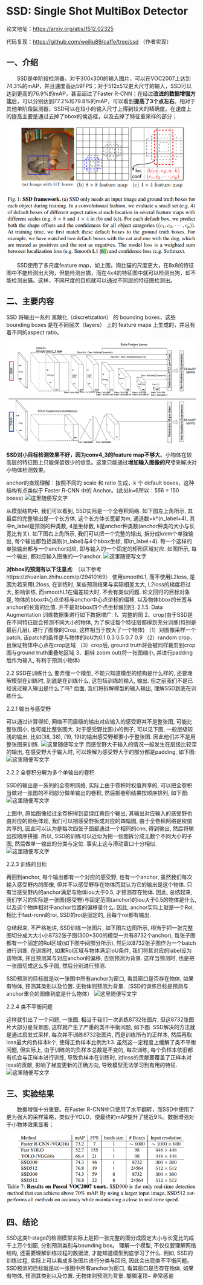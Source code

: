 # **SSD: Single Shot MultiBox Detector**

论文地址：<https://arxiv.org/abs/1512.02325>

代码复现：https://github.com/weiliu89/caffe/tree/ssd （作者实现）



## 一、介绍

&emsp;&emsp;SSD是单阶段检测器。对于300x300的输入图片，可以在VOC2007上达到74.3%的mAP，并且速度高达59FPS；对于512x512更大尺寸的输入，SSD可以达到更高的76.9%的mAP，甚至超过了Faster R-CNN；在经过**改进的数据增强方法**后，可以分别达到77.2%和79.8%的mAP，可以看到**提高了3个点左右**。相对于其他单阶段监测器，SSD可以在较小的输入尺寸上得到较大的精确度。在速度上的提高主要是通过去掉了bbox的候选框，以及去掉了特征重采样的部分；

![这里随便写文字](https://github.com/clw5180/CV_Paper/raw/master/res/SSD/1.png)

&emsp;&emsp;SSD使用了多尺度feature map，如上图，狗比猫的尺度更大，在8x8的特征图中不能检测出大狗，但能检测出猫，而在4x4的特征图中就可以检测出狗，却不能检测出猫。这样，不同尺度的目标就可以通过不同层的特征图检测出。



## 二、主要内容
SSD 将输出一系列 离散化（discretization） 的 bounding boxes，这些 bounding boxes 是在不同层次（layers） 上的 feature maps 上生成的，并且有着不同的aspect ratio。

![这里随便写文字](https://github.com/clw5180/CV_Paper/raw/master/res/SSD/2.png)

**SSD对小目标检测效果不好，因为conv4_3的feature map不够大**。小物体在较高层的特征图上只能保留很少的信息。这里只能通过**增加输入图像的尺寸**来解决对小物体检测效果。


anchor的直观理解：按照不同的 scale 和 ratio 生成，k 个 default boxes，这种结构有点类似于 Faster R-CNN 中的 Anchor。(此处k=6所以：5*5*6 = 150 boxes)
![这里随便写文字](https://pic4.zhimg.com/80/v2-e128c01e26456fa24502e2c05bf46e1b_hd.png)


从模型结构中, 我们可以看到, SSD实际是一个全卷积网络. 如下图左上角所示, 其最后的完整输出是一个长方体, 这个长方体长宽都为m, 通道数=k*(n_label+4), 其中n_label是预测的种类数, 4是坐标数, k是anchor种类数(anchor种类的大小与长宽比有关). 如下图右上角所示, 我们可以把一个完整的输出, 拆分成k*m*m个单独输出, 每个输出都包括类别(n_label)与4个bbox坐标, 即(n_label+4). 每一个这样的单独输出都与一个anchor对应, 即与输入的一个固定的矩形区域对应. 如图所示, 每一个输出, 都对应输入图像的一个anchor.
![这里随便写文字](https://pic4.zhimg.com/80/v2-d63f206123ab5b2120c1db30750444af_hd.jpg)


**对bbox的预测有以下注意点**: （以下参考https://zhuanlan.zhihu.com/p/29410169）
使用smoothL1, 而不使用L2loss, 是因为若采用L2loss, 在训练时, 某些预测结果与实际相差太大, L2loss的梯度将过大, 影响训练. 而smoothL1在偏差较大时, 不会有类似问题.
论文回归的目标对象是, 物体的bbox中心点坐标与anchor中心点坐标的偏移, 以及物体bbox的长宽与anchor的长宽的比值. 并不是对bbox四个点坐标做回归.
2.1.5. Data Augmentation
训练数据集进行如下数据增广:
1、完整的图
2、crop(由于SSD是在不同特征层会预测不同大小的物体, 为了保证每个特征层都得到充分训练(特别是最后几层), 进行了图像的Crop, 这样相当于放大了一个物体)
（1）对图像采样一个patch, 该patch的条件是与物体的IoU为0.1 0.3 0.5 0.7 0.9
（2）random crop，且保证物体中心点在crop区域
（3）crop后, ground truth将会被同样裁剪到crop图与ground truth重叠地区域
3、翻转
zoom out(将一张图缩小, 并进行padding后作为输入, 有利于预测小物体)

2.2 SSD在训练什么
要弄懂一个模型, 不能只知道模型的结构是什么样的, 还要理解模型在训练时, 到底是在训练什么, 这包括训练的输入, 输出. 但之前我们不是已经说过输入输出是什么了吗? 后面, 我们将拆解模型的输入输出, 理解SSD到底在训练什么.

2.2.1 输出与感受野

可以通过计算得知, 网络不同层级的输出对应输入的感受野并不是整张图, 可能比整张图小, 也可能比整张图大. 对于感受野比图小的例子, 可以见下图, 一般层级较浅的输出, 比如(38, 38), (19, 19)的输出感受野都要小于整张图. 因此他们并不是用整张图来训练.
![这里随便写文字](https://pic4.zhimg.com/80/v2-f82f08dfad40766418b3f027412b7db7_hd.jpg)
而感受野大于输入的情况一般发生在层级比较深的输出, 在感受野大于输入时, 可以理解为感受野大于的部分都是padding, 如下图:
![这里随便写文字](https://pic3.zhimg.com/80/v2-c2f9eddae255fc61594f4537bcb5744a_hd.jpg)

2.2.2 全卷积分解为多个单输出的卷积

SSD的输出是一系列的全卷积网络, 实际上由于卷积时权值共享的, 可以把全卷积当做对一张图的不同部分做单输出的卷积, 然后把卷积结果按顺序排列, 如下图:
![这里随便写文字](https://pic3.zhimg.com/80/v2-a523614f974f52e196bfecf90125d892_hd.jpg)

上图中, 原始图像经过全卷积得到蓝绿红黄四个输出, 其输出对应输入的感受野也由对应的颜色体现, 我们可以把感受野拆成对应的四幅图, 由于全卷积网络是权值共享的, 因此可以认为是每次四张子图都通过一个相同的cnn, 得到输出, 然后将输出按顺序拼接.
所以, SSD的训练可以近似为把一张图拆分成无数个不同大小的子图, 然后做单一输出的分类与定位. 事实上这与滑动窗口十分相似.
![这里随便写文字](https://pic2.zhimg.com/80/v2-d9511060c2cd20c45eed7963070f68ed_hd.jpg)

2.2.3 训练的目标

再回到anchor, 每个输出都有一个对应的感受野, 也有一个anchor, 虽然我们每次输入感受野内的图像, 但并不以感受野存在物体而就认为它的输出是这个物体. 只有当感受野内的anchor满足与物体iou大于0.5, 才预测存在物体. 因此, 总结起来, 我们学习的实际是一张图(感受野)与固定范围(anchor)的iou大于0.5的物体是什么, 以及这个物体相对于anchor位置的偏移量什么. 因此, anchor实际上就是一个RoI, 相比于fast-rcnn的roi, SSD的roi是固定的, 且每个roi都有输出.

总结起来, 不严格地讲, SSD训练一张图片, 如下图左边图所示, 相当于把一张完整图切分成大大小小8732张子图(300*300的模型一共有8732个anchor), 每张子图都有一个固定的RoI区域(如下图中间部分所示), 然后以8732张子图作为一个batch进行训练. 在训练时, 如果RoI区域与物体满足IoU条件, 我们将其对应的label设为该物体, 并且预测其与对应anchor的偏移, 否则预测为背景. 这样当预测时, 也是把一张图切成这么多子图, 然后分别进行预测.

SSD预测的目标就是以一张图中所有anchor为窗口, 看其窗口是否存在物体, 如果有物体, 预测其类别以及位置. 无物体则预测为背景.（SSD的训练目标是预测与anchor重合的图像到底是什么物体）
![这里随便写文字](https://pic2.zhimg.com/80/v2-4986e475ba65f670a0d2ff5f253ddaf5_hd.jpg)

2.2.4 类不平衡问题

这样就引出了一个问题, 一张图, 相当于我们一次训练8732张图片, 但这8732张图片大部分是背景图, 这样就产生了严重的类不平衡问题, 如下图. SSD解决的方法就是通过启发式采样, 每次并不训练8732张图片, 而是训练所有的正样本, 然后再取loss最大的负样本k个, 使得正负样本比例为1:3. 虽然这一定程度上缓解了类不平衡问题, 但实际上, 由于训练的的负样本总数是不变的, 每次训练, 每个负样本依旧都有机会与正样本进行训练, 导致负样本在训练时, 对loss的贡献要覆盖了正样本对loss的贡献, 影响了梯度更新的正确方向, 导致模型无法学习到有用的特征.
![这里随便写文字](https://pic4.zhimg.com/80/v2-d46e0071e7c7b139371314b3f6bdace3_hd.jpg)



## 三、实验结果

&emsp;&emsp;数据增强十分重要。在Faster R-CNN中只使用了水平翻转，而SSD中使用了更为强大的采样策略，类似于YOLO，使最终的mAP提升了接近9%。数据增强对于小物体效果显著；

![这里随便写文字](https://github.com/clw5180/CV_Paper/raw/master/res/SSD/5.png)

## 四、结论
SSD这类1-stage的检测模型实际上是把一张完整的图分成固定大小与长宽比的成千上万个划窗, 分别预测类别与bounding box。
理解一个模型, 不仅仅要理解网络结构, 还需要理解训练过程的数据流, 才能知道模型到底学习了什么. 例如, SSD的训练过程, 实际上可以看成多张图片进行分类与回归, 因此会出现类不平衡问题。
SSD预测的目标就是以一张图中所有anchor为窗口, 看其窗口是否存在物体, 如果有物体, 预测其类别以及位置. 无物体则预测为背景. 醍醐灌顶~ 非常感谢
